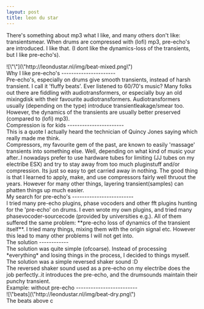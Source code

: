 ```yaml
---
layout: post
title: leon du star
---
```

There's something about mp3 what I like, and many others don't like: transientsmear. When drums are compressed with (lofi) mp3, pre-echo's are introduced. I like that. (I dont like the dynamics-loss of the transients, but I like pre-echo's).


<div>  

</div>
<div>![\"\"](\"http://leondustar.nl/img/beat-mixed.png\")  

<div>  

</div>Why I like pre-echo's
----------------------


<div>  

</div>
<div>Pre-echo's, especially on drums give smooth transients, instead of harsh transient. I call it 'fluffy beats'. Ever listened to 60/70's music? Many folks out there are fiddling with audiotransformers, or especially buy an old mixingdisk with their favourite audiotransformers. Audiotransformers usually (depending on the type) introduce transientleakage/smear too. However, the dynamics of the transients are usually better preserved (compared to (lofi) mp3).
</div>
<div>  

</div>Compression is for kids
-----------------------


<div>  

</div>
<div>This is a quote I actually heard the technician of Quincy Jones saying which really made me think.
</div>
<div>Compressors, my favourite gem of the past, are known to easily 'massage' transients into something else. Well, depending on what kind of music your after..I nowadays prefer to use hardware tubes for limiting (JJ tubes on my electribe ESX) and try to stay away from too much pluginstuff and/or compression. Its just so easy to get carried away in nothing. The good thing is that I learned to apply, make, and use compressors fairly well thruout the years. However for many other things, layering transient(samples) can phatten things up much easier.
</div>
<div>  

</div>My search for pre-echo's
-------------------------


<div>  

</div>
<div>I tried many pre-echo plugins, phase vocoders and other fft plugins hunting for the 'pre-echo' on drums. I even wrote my own plugins, and tried many phasevocoder-sourcecode (provided by universities e.g.). All of them suffered the same problem: **pre-echo loss of dynamics of the transient itself**. I tried many things, mixing them with the origin signal etc. However this lead to many other problems I will not get into.
</div>
<div>  

</div>The solution
------------


<div>  

</div>
<div>The solution was quite simple (ofcoarse). Instead of processing *everything* and losing things in the process, I decided to things myself. The solution was a simple reversed shaker sound :D
</div>
<div>The reversed shaker sound used as a pre-echo on my electribe does the job perfectly..it introduces the pre-echo, and the drumsounds maintain their punchy transient.
</div>
<div>  

</div>Example: without pre-echo
-------------------------


<div>  

</div>
<div>![\"beats](\"http://leondustar.nl/img/beat-dry.png\")
</div>
<div>  

</div>
<div>  

</div>
<div>  

</div>
<div>  

</div>
<div>  

</div>
<div>  

</div>
<div>  

</div>
<div>  

</div>
<div>  

</div>
<div>  

</div>
<div>  

</div>
<div>  

</div>
<div>  

</div>
<div>The beats above c 
</div>
</div>